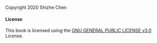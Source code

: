 Copyright 2020 Shizhe Chen

#### License

This book is licensed using the [GNU GENERAL PUBLIC LICENSE v3.0](https://www.gnu.org/licenses/gpl-3.0.en.html) License.
